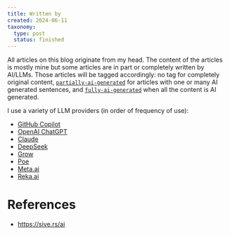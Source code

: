 ```yaml
---
title: Written by
created: 2024-06-11
taxonomy:
  type: post
  status: finished
---
```


All articles on this blog originate from my head. The content of the articles is mostly mine but some articles are in part or completely written by AI/LLMs. Those articles will be tagged accordingly: no tag for completely original content, [`partially-ai-generated`](/tag:partially-ai-generated) for articles with one or many AI generated sentences, and [`fully-ai-generated`](/tag:fully-ai-generated) when all the content is AI generated.

I use a variety of LLM providers (in order of frequency of use):
* [GitHub Copilot](https://github.com/features/copilot)
* [OpenAI ChatGPT](https://chat.openai.com/)
* [Claude](https://claude.ai/)
* [DeepSeek](https://chat.deepseek.com/)
* [Grow]()
* [Poe](https://poe.com/)
* [Meta.ai](https://www.meta.ai/)
* [Reka.ai](https://chat.reka.ai/)

# References
* https://sive.rs/ai
